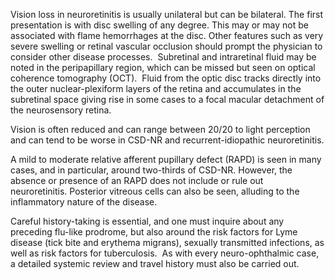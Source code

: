 Vision loss in neuroretinitis is usually unilateral but can be bilateral. The first presentation is with disc swelling of any degree. This may or may not be associated with flame hemorrhages at the disc. Other features such as very severe swelling or retinal vascular occlusion should prompt the physician to consider other disease processes.  Subretinal and intraretinal fluid may be noted in the peripapillary region, which can be missed but seen on optical coherence tomography (OCT).  Fluid from the optic disc tracks directly into the outer nuclear-plexiform layers of the retina and accumulates in the subretinal space giving rise in some cases to a focal macular detachment of the neurosensory retina.

Vision is often reduced and can range between 20/20 to light perception and can tend to be worse in CSD-NR and recurrent-idiopathic neuroretinitis.

A mild to moderate relative afferent pupillary defect (RAPD) is seen in many cases, and in particular, around two-thirds of CSD-NR. However, the absence or presence of an RAPD does not include or rule out neuroretinitis. Posterior vitreous cells can also be seen, alluding to the inflammatory nature of the disease.

Careful history-taking is essential, and one must inquire about any preceding flu-like prodrome, but also around the risk factors for Lyme disease (tick bite and erythema migrans), sexually transmitted infections, as well as risk factors for tuberculosis.  As with every neuro-ophthalmic case, a detailed systemic review and travel history must also be carried out.